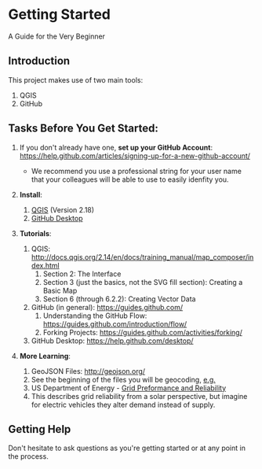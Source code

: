 # Getting Started
A Guide for the Very Beginner

## Introduction
This project makes use of two main tools:

1. QGIS
1. GitHub

## Tasks Before You Get Started:
1. If you don't already have one, __set up your GitHub Account__:  https://help.github.com/articles/signing-up-for-a-new-github-account/ 
   * We recommend you use a professional string for your user name that your colleagues will be able to use to easily idenfity you.

1. __Install__:
   1. [QGIS](http://qgis.org) (Version 2.18)
   1. [GitHub Desktop](https://desktop.github.com/)

1. __Tutorials__:
   1. QGIS: http://docs.qgis.org/2.14/en/docs/training_manual/map_composer/index.html
      1. Section 2: The Interface
      1. Section 3 (just the basics, not the SVG fill section): Creating a Basic Map
      1. Section 6 (through 6.2.2): Creating Vector Data
   1. GitHub (in general): https://guides.github.com/ 
      1. Understanding the GitHub Flow: https://guides.github.com/introduction/flow/
	  1. Forking Projects: https://guides.github.com/activities/forking/
   1. GitHub Desktop: https://help.github.com/desktop/

1. __More Learning__:
   1. GeoJSON Files: http://geojson.org/
   1. See the beginning of the files you will be geocoding, [e.g.](https://github.com/BenMDawson/SCE_circuit_mapping/blob/master/2016_Data/Adelanto.pdf)
   1. US Department of Energy - [Grid Preformance and Reliability](https://energy.gov/eere/solar/grid-performance-and-reliability)
   	1. This describes grid reliability from a solar perspective, but imagine for electric vehicles they alter demand instead of supply.
   
## Getting Help
Don't hesitate to ask questions as you're getting started or at any point in the process.
